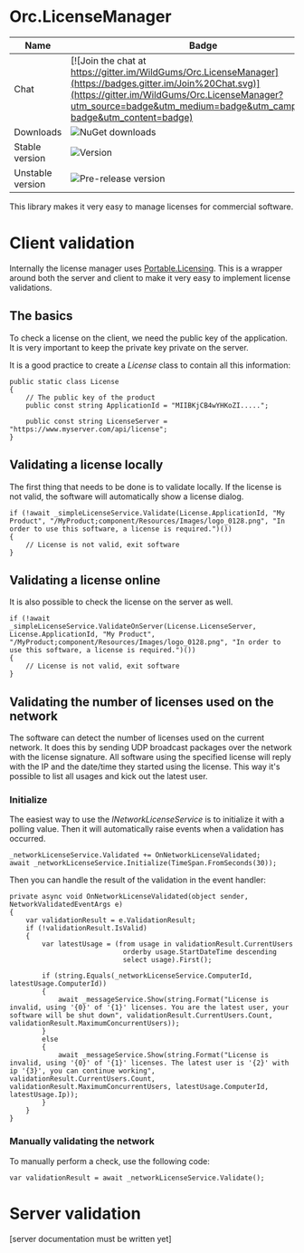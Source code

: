 Orc.LicenseManager
==================

Name|Badge
---|---
Chat|[![Join the chat at https://gitter.im/WildGums/Orc.LicenseManager](https://badges.gitter.im/Join%20Chat.svg)](https://gitter.im/WildGums/Orc.LicenseManager?utm_source=badge&utm_medium=badge&utm_campaign=pr-badge&utm_content=badge)
Downloads|![NuGet downloads](https://img.shields.io/nuget/dt/orc.licensemanager.client.svg)
Stable version|![Version](https://img.shields.io/nuget/v/orc.licensemanager.client.svg)
Unstable version|![Pre-release version](https://img.shields.io/nuget/vpre/orc.licensemanager.client.svg)

This library makes it very easy to manage licenses for commercial software.

# Client validation

Internally the license manager uses <a href="https://github.com/dnauck/Portable.Licensing" target="_blank">Portable.Licensing</a>. This is a wrapper around both the server and client to make it very easy to implement license validations.

## The basics

To check a license on the client, we need the public key of the application. It is very important to keep the private key private on the server.

It is a good practice to create a *License* class to contain all this information:

    public static class License
    {
		// The public key of the product
        public const string ApplicationId = "MIIBKjCB4wYHKoZI.....";

        public const string LicenseServer = "https://www.myserver.com/api/license";
    }

## Validating a license locally

The first thing that needs to be done is to validate locally. If the license is not valid, the software will automatically show a license dialog.

	if (!await _simpleLicenseService.Validate(License.ApplicationId, "My Product", "/MyProduct;component/Resources/Images/logo_0128.png", "In order to use this software, a license is required.")())
	{
		// License is not valid, exit software
	}

## Validating a license online

It is also possible to check the license on the server as well.

	if (!await _simpleLicenseService.ValidateOnServer(License.LicenseServer, License.ApplicationId, "My Product", "/MyProduct;component/Resources/Images/logo_0128.png", "In order to use this software, a license is required.")())
	{
		// License is not valid, exit software
	}

## Validating the number of licenses used on the network

The software can detect the number of licenses used on the current network. It does this by sending UDP broadcast packages over the network with the license signature. All software using the specified license will reply with the IP and the date/time they started using the license. This way it's possible to list all usages and kick out the latest user.

### Initialize

The easiest way to use the *INetworkLicenseService* is to initialize it with a polling value. Then it will automatically raise events when a validation has occurred.

	_networkLicenseService.Validated += OnNetworkLicenseValidated;
	await _networkLicenseService.Initialize(TimeSpan.FromSeconds(30));

Then you can handle the result of the validation in the event handler:

	private async void OnNetworkLicenseValidated(object sender, NetworkValidatedEventArgs e)
	{
	    var validationResult = e.ValidationResult;
	    if (!validationResult.IsValid)
	    {
	        var latestUsage = (from usage in validationResult.CurrentUsers
	                            orderby usage.StartDateTime descending
	                            select usage).First();
	
	        if (string.Equals(_networkLicenseService.ComputerId, latestUsage.ComputerId))
	        {
	            await _messageService.Show(string.Format("License is invalid, using '{0}' of '{1}' licenses. You are the latest user, your software will be shut down", validationResult.CurrentUsers.Count, validationResult.MaximumConcurrentUsers));                    
	        }
	        else
	        {
	            await _messageService.Show(string.Format("License is invalid, using '{0}' of '{1}' licenses. The latest user is '{2}' with ip '{3}', you can continue working", validationResult.CurrentUsers.Count, validationResult.MaximumConcurrentUsers, latestUsage.ComputerId, latestUsage.Ip));
	        }
	    }
	}
 
### Manually validating the network

To manually perform a check, use the following code:

	var validationResult = await _networkLicenseService.Validate();

# Server validation

[server documentation must be written yet]

